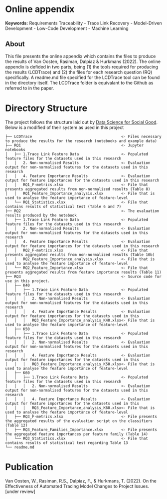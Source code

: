 # Online appendix 
**Keywords:** Requirements Traceability - Trace Link Recovery - Model-Driven Development - Low-Code Development - Machine Learning

## About
This file presents the online appendix which contains the files to produce the results of Van Oosten, Rasiman, Dalpiaz & Hurkmans (2022). The online appendix is defided in two parts, being (1) the tools required for producing the results (LCDTrace) and (2) the files for each research question (RQ) specifically. A readme.md file specified for the LCDTrace tool can be found in the directory itself. The LCDTrace folder is equivalant to the Github as referred to in the paper. 

# Directory Structure
The project follows the structure laid out by [Data Science for Social Good](https://github.com/dssg/hitchhikers-guide). Below is a modified of their system as used in this project
```
├── LCDTrace                                        <- Files necessary to produce the results for the research (notebooks and example data)
├── RQ1                                             <- Jupyter notebooks
│   ├── 1.Trace Link Feature Data                   <- Populated feature files for the datasets used in this research
│   │   2. Non-normalised Results                   <- Evaluation output for non-normalised features for the datasets used in this research
│   │   4. Feature Importance Results               <- Evaluation output for feature importances for the datasets used in this research 
│   │   RQ1_F-metrics.xlsx                          <- File that presents aggregated results from non-normalized results (Table 8)
│   │   RQ1_Feature_Importance_analysis.xlsx        <- File that is used to analyse the feature importance of feature-level
│   └── RQ1_Statistics.xlsx                         <- File that contains results of statistical test (Table 6 and 7)
├── RQ2                                             <- The evaluation results produced by the notebook
│   ├── 1.Trace Link Feature Data                   <- Populated feature files for the datasets used in this research
│   │   2. Non-normalised Results                   <- Evaluation output for non-normalised features for the datasets used in this research
│   │   4. Feature Importance Results               <- Evaluation output for feature importances for the datasets used in this research 
│   │   RQ2_F-metrics.xlsx                          <- File that presents aggregated results from non-normalized results (Table 10b)
│   │   RQ2_Feature_Importance_analysis.xlsx        <- File that is used to analyse the feature importance of feature-level
│   └── RQ2_Feature_Importance.xlsx                 <- File that presents aggregated results from feature importance results (Table 11)
├── RQ3                                             <- Source code for use in this project.
│   ├── K40
│   │   ├── 1.Trace Link Feature Data               <- Populated feature files for the datasets used in this research
│   │   │   2. Non-normalised Results               <- Evaluation output for non-normalised features for the datasets used in this research
│   │   │   4. Feature Importance Results           <- Evaluation output for feature importances for the datasets used in this
│   │   │   RQ3_Feature_Importance_analysis_K40.xlsx<- File that is used to analyse the feature importance of feature-level
│   ├── K50
│   │   ├── 1.Trace Link Feature Data               <- Populated feature files for the datasets used in this research
│   │   │   2. Non-normalised Results               <- Evaluation output for non-normalised features for the datasets used in this research
│   │   │   4. Feature Importance Results           <- Evaluation output for feature importances for the datasets used in this
│   │   │   RQ3_Feature_Importance_analysis_K50.xlsx<- File that is used to analyse the feature importance of feature-level 
│   ├── K60
│   │   ├── 1.Trace Link Feature Data               <- Populated feature files for the datasets used in this research
│   │   │   2. Non-normalised Results               <- Evaluation output for non-normalised features for the datasets used in this research
│   │   │   4. Feature Importance Results           <- Evaluation output for feature importances for the datasets used in this
│   │   │   RQ3_Feature_Importance_analysis_K60.xlsx<- File that is used to analyse the feature importance of feature-level
│   ├── RQ3_F-metrics.xlsx                          <- File presents the aggregated results of the evaluation script on the classifiers (Table 12)
│   ├── RQ3_Feature_Families_Importance.xlsx        <- File presents the aggregated feature importances per feature family (Table 14)
│   └── RQ3_Statistics.xlsx                         <- File that contains results of statistical test regarding Table 13
└── readme.md                 
```

# Publication
Van Oosten, W., Rasiman, R.S., Dalpiaz, F., & Hurkmans, T. (2022). On the Effectiveness of Automated Tracing Model Changes to Project Issues. [under review]
